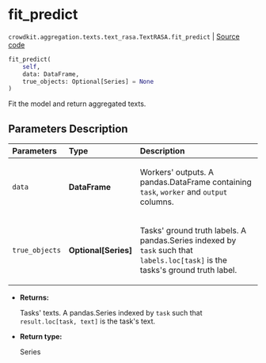 # fit_predict
`crowdkit.aggregation.texts.text_rasa.TextRASA.fit_predict` | [Source code](https://github.com/Toloka/crowd-kit/blob/v1.1.0.rc4/crowdkit/aggregation/texts/text_rasa.py#L83)

```python
fit_predict(
    self,
    data: DataFrame,
    true_objects: Optional[Series] = None
)
```

Fit the model and return aggregated texts.

## Parameters Description

| Parameters | Type | Description |
| :----------| :----| :-----------|
`data`|**DataFrame**|<p>Workers&#x27; outputs. A pandas.DataFrame containing `task`, `worker` and `output` columns.</p>
`true_objects`|**Optional\[Series\]**|<p>Tasks&#x27; ground truth labels. A pandas.Series indexed by `task` such that `labels.loc[task]` is the tasks&#x27;s ground truth label.</p>

* **Returns:**

  Tasks' texts.
A pandas.Series indexed by `task` such that `result.loc[task, text]`
is the task's text.

* **Return type:**

  Series

